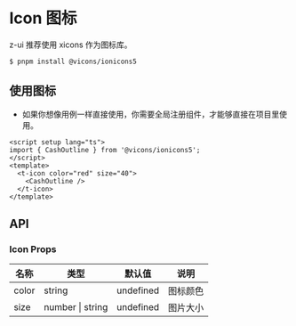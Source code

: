 # Icon 图标

z-ui 推荐使用 xicons 作为图标库。

```
$ pnpm install @vicons/ionicons5
```

## 使用图标

- 如果你想像用例一样直接使用，你需要全局注册组件，才能够直接在项目里使用。

<script setup lang="ts">
import { CashOutline } from '@vicons/ionicons5'
</script>
<t-icon color="red" size="40">
  <CashOutline/>
</t-icon>

<t-icon color="green" size="40">
  <CashOutline/>
</t-icon>
<t-icon color="blue" size="40">
  <CashOutline/>
</t-icon>
<div>

<t-icon color="red" size="60">
  <CashOutline/>
</t-icon>

<t-icon color="green" size="60">
  <CashOutline/>
</t-icon>

<t-icon color="blue" size="60">
  <CashOutline/>
</t-icon>
</div>

```vue
<script setup lang="ts">
import { CashOutline } from '@vicons/ionicons5';
</script>
<template>
  <t-icon color="red" size="40">
    <CashOutline />
  </t-icon>
</template>
```

## API

### Icon Props

| 名称  | 类型             | 默认值    | 说明     |
| ----- | ---------------- | --------- | -------- |
| color | string           | undefined | 图标颜色 |
| size  | number \| string | undefined | 图片大小 |
